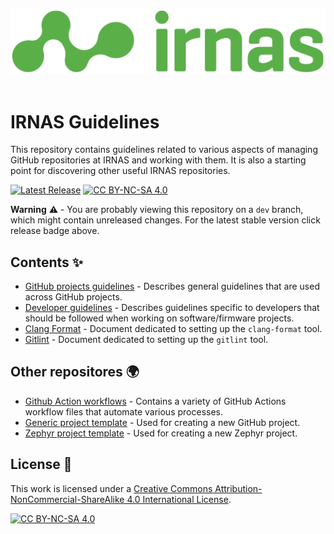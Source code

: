 <p align="center">
  <img src="images/irnas-logo.png" alt="irnas-logo" ><br><br>
</p>

# IRNAS Guidelines

This repository contains guidelines related to various aspects of managing
GitHub repositories at IRNAS and working with them. It is also a starting point
for discovering other useful IRNAS repositories.

[![Latest Release][release-shield]][release-link]
[![CC BY-NC-SA 4.0][cc-by-nc-sa-shield]][cc-by-nc-sa]

**Warning** ⚠️ - You are probably viewing this repository on a `dev` branch,
which might contain unreleased changes. For the latest stable version click
release badge above.

## Contents ✨

- [GitHub projects guidelines] - Describes general guidelines that are used
  across GitHub projects.
- [Developer guidelines] - Describes guidelines specific to developers that
  should be followed when working on software/firmware projects.
- [Clang Format] - Document dedicated to setting up the `clang-format` tool.
- [Gitlint] - Document dedicated to setting up the `gitlint` tool.

## Other repositores 🌍

- [Github Action workflows] - Contains a variety of GitHub Actions workflow
  files that automate various processes.
- [Generic project template] - Used for creating a new GitHub project.
- [Zephyr project template] - Used for creating a new Zephyr project.

## License 📄

This work is licensed under a [Creative Commons
Attribution-NonCommercial-ShareAlike 4.0 International License][cc-by-nc-sa].

[![CC BY-NC-SA 4.0][cc-by-nc-sa-image]][cc-by-nc-sa]

[github projects guidelines]: docs/github_projects_guidelines.md
[developer guidelines]: docs/developer_guidelines.md
[clang format]: tools/clang-format/README.md
[gitlint]: tools/gitlint/README.md
[github action workflows]: https://github.com/IRNAS/irnas-workflows-software
[generic project template]: https://github.com/IRNAS/irnas-projects-template
[zephyr project template]: https://github.com/IRNAS/irnas-zephyr-template
[release-shield]:
  https://img.shields.io/github/v/release/irnas/irnas-guidelines-docs?color=g&label=latest%20release
[release-link]: https://github.com/IRNAS/irnas-guidelines-docs/releases/latest
[cc-by-nc-sa]: http://creativecommons.org/licenses/by-nc-sa/4.0/
[cc-by-nc-sa-image]: https://licensebuttons.net/l/by-nc-sa/4.0/88x31.png
[cc-by-nc-sa-shield]:
  https://img.shields.io/badge/License-CC%20BY--NC--SA%204.0-lightgrey.svg
